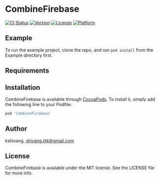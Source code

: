 # CombineFirebase

[![CI Status](https://img.shields.io/travis/kshivang/CombineFirebase.svg?style=flat)](https://travis-ci.org/kshivang/CombineFirebase)
[![Version](https://img.shields.io/cocoapods/v/CombineFirebase.svg?style=flat)](https://cocoapods.org/pods/CombineFirebase)
[![License](https://img.shields.io/cocoapods/l/CombineFirebase.svg?style=flat)](https://cocoapods.org/pods/CombineFirebase)
[![Platform](https://img.shields.io/cocoapods/p/CombineFirebase.svg?style=flat)](https://cocoapods.org/pods/CombineFirebase)

## Example

To run the example project, clone the repo, and run `pod install` from the Example directory first.

## Requirements

## Installation

CombineFirebase is available through [CocoaPods](https://cocoapods.org). To install
it, simply add the following line to your Podfile:

```ruby
pod 'CombineFirebase'
```

## Author

kshivang, shivang.iitk@gmail.com

## License

CombineFirebase is available under the MIT license. See the LICENSE file for more info.
